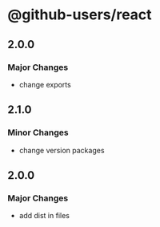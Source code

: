 # @github-users/react

## 2.0.0

### Major Changes

- change exports

## 2.1.0

### Minor Changes

- change version packages

## 2.0.0

### Major Changes

- add dist in files
